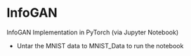# InfoGAN
InfoGAN Implementation in PyTorch (via Jupyter Notebook)

* Untar the MNIST data to MNIST_Data to run the notebook
